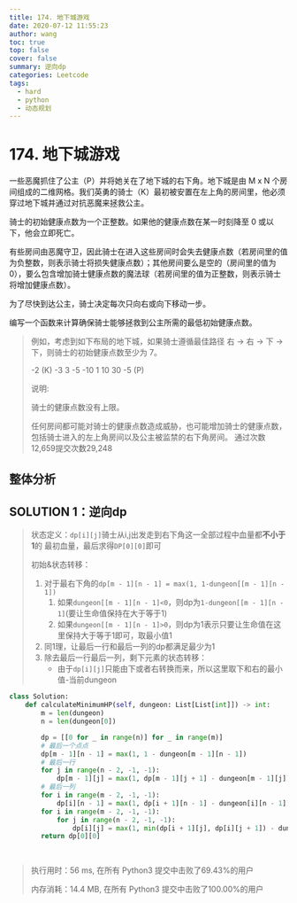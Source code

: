 ```yaml
---
title: 174. 地下城游戏
date: 2020-07-12 11:55:23
author: wang
toc: true
top: false
cover: false
summary: 逆向dp
categories: Leetcode
tags:
  - hard
  - python
  - 动态规划
---
```


# 174. 地下城游戏

一些恶魔抓住了公主（P）并将她关在了地下城的右下角。地下城是由 M x N 个房间组成的二维网格。我们英勇的骑士（K）最初被安置在左上角的房间里，他必须穿过地下城并通过对抗恶魔来拯救公主。

骑士的初始健康点数为一个正整数。如果他的健康点数在某一时刻降至 0 或以下，他会立即死亡。

有些房间由恶魔守卫，因此骑士在进入这些房间时会失去健康点数（若房间里的值为负整数，则表示骑士将损失健康点数）；其他房间要么是空的（房间里的值为 0），要么包含增加骑士健康点数的魔法球（若房间里的值为正整数，则表示骑士将增加健康点数）。

为了尽快到达公主，骑士决定每次只向右或向下移动一步。

 

编写一个函数来计算确保骑士能够拯救到公主所需的最低初始健康点数。






> 例如，考虑到如下布局的地下城，如果骑士遵循最佳路径 右 -> 右 -> 下 -> 下，则骑士的初始健康点数至少为 7。
>
> -2 (K)	-3	3
> -5	-10	1
> 10	30	-5 (P)
>
>
> 说明:
>
> 骑士的健康点数没有上限。
>
> 任何房间都可能对骑士的健康点数造成威胁，也可能增加骑士的健康点数，包括骑士进入的左上角房间以及公主被监禁的右下角房间。
> 通过次数12,659提交次数29,248
>
> 
>
> 
>
> 
>
> 



## 整体分析

## SOLUTION  1：逆向dp

> 状态定义：`dp[i][j]`骑士从i,j出发走到右下角这一全部过程中血量都**不小于1**的 最初血量，最后求得`DP[0][0]`即可
>
> 初始&状态转移：
>
> 1. 对于最右下角的`dp[m - 1][n - 1] = max(1, 1-dungeon[[m - 1][n - 1])`
>    1. 如果`dungeon[[m - 1][n - 1]<0`，则dp为`1-dungeon[[m - 1][n - 1]`(要让生命值保持在大于等于1)
>    2. 如果`dungeon[[m - 1][n - 1]>0`，则dp为1表示只要让生命值在这里保持大于等于1即可，取最小值1
> 2. 同1理，让最后一行和最后一列的dp都满足最少为1
> 3. 除去最后一行最后一列，剩下元素的状态转移：
>    * 由于`dp[i][j]`只能由下或者右转换而来，所以这里取下和右的最小值-当前dungeon
>
> 
>

```python
class Solution:
    def calculateMinimumHP(self, dungeon: List[List[int]]) -> int:
        m = len(dungeon)
        n = len(dungeon[0])

        dp = [[0 for _ in range(n)] for _ in range(m)]
        # 最后一个点点
        dp[m - 1][n - 1] = max(1, 1 - dungeon[m - 1][n - 1])
        # 最后一行
        for j in range(n - 2, -1, -1):
            dp[m - 1][j] = max(1, dp[m - 1][j + 1] - dungeon[m - 1][j])
        # 最后一列
        for i in range(m - 2, -1, -1):
            dp[i][n - 1] = max(1, dp[i + 1][n - 1] - dungeon[i][n - 1])
        for i in range(m - 2, -1, -1):
            for j in range(n - 2, -1, -1):
                dp[i][j] = max(1, min(dp[i + 1][j], dp[i][j + 1]) - dungeon[i][j])
        return dp[0][0]
                



```

> 执行用时：56 ms, 在所有 Python3 提交中击败了69.43%的用户
>
> 内存消耗：14.4 MB, 在所有 Python3 提交中击败了100.00%的用户


